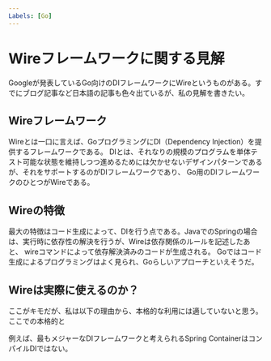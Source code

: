 ```yaml
---
Labels: [Go]
---
```


# Wireフレームワークに関する見解

Googleが発表しているGo向けのDIフレームワークにWireというものがある。すでにブログ記事など日本語の記事も色々出ているが、私の見解を書きたい。

## Wireフレームワーク

Wireとは一口に言えば、GoプログラミングにDI（Dependency Injection）を提供するフレームワークである。
DIとは、それなりの規模のプログラムを単体テスト可能な状態を維持しつつ進めるためには欠かせないデザインパターンであるが、それをサポートするのがDIフレームワークであり、
Go用のDIフレームワークのひとつがWireである。

## Wireの特徴

最大の特徴はコード生成によって、DIを行う点である。JavaでのSpringの場合は、実行時に依存性の解決を行うが、Wireは依存関係のルールを記述したあと、
wireコマンドによって依存解決済みのコードが生成される。
Goではコード生成によるプログラミングはよく見られ、Goらしいアプローチといえそうだ。

## Wireは実際に使えるのか？ 

ここがキモだが、私は以下の理由から、本格的な利用には適していないと思う。ここでの本格的と

例えば、最もメジャーなDIフレームワークと考えられるSpring ContainerはコンパイルDIではない。
